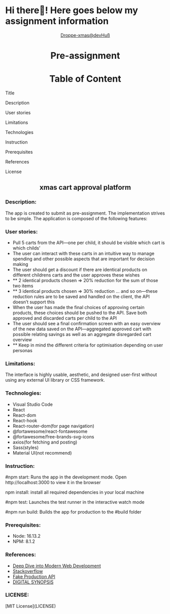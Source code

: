 # Hi there👋! Here goes below my assignment information

<div align="center"><a href="https://droppe-xmas-koushik.netlify.app/">Droppe-xmas@devHuß</a></div>
<h1 align="center">Pre-assignment</h1>
<h1 align="center">Table of Content</h1>

<p>Title</p>
<p>Description</p>
<p>User stories</p>
<p>Limitations</p>
<p>Technologies</p>
<p>Instruction</p>
<P>Prerequisites</p>
<p>References</p>
<p>License</p>

<h2 align="center">xmas cart approval platform</h2>

<h3 align="left">Description: </h3>

<p>The app is created to submit as pre-assignment. The implementation strives to be simple. The application is composed of the following features:</p>

<h3 align="left">User stories: </h3>
<ul>
<li>Pull 5 carts from the API—one per child, it should be visible which cart is which childs’
</li>
<li>The user can interact with these carts in an intuitive way to manage spending and other possible aspects that are important for decision making
</li>
<li>The user should get a discount if there are identical products on different childrens carts and the user approves these wishes
</li>
<li>    ** 2 identical products chosen => 20% reduction for the sum of those two items</li>
<li>    ** 3 identical products chosen => 30% reduction … and so on—these reduction rules are to be saved and handled on the client, the API doesn’t support this
</li>
<li>When the user has made the final choices of approving certain products, these choices should be pushed to the API. Save both approved and discarded carts per child to the API
</li>
<li>The user should see a final confirmation screen with an easy overview of the new data saved on the API—aggregated approved cart with possible relating savings as well as an aggregate disregarded cart overview
</li>
<li>   ** Keep in mind the different criteria for optimisation depending on user personas
</li>
</ul>
<h3 align="left">Limitations: </h3>
<p>The interface is highly usable, aesthetic, and designed user-first without using any external UI library or CSS framework.
</p>
<h3 align="left">Technologies: </h3>
<ul>
<li>Visual Studio Code</li>
<li>React</li>
<li>React-dom</li>
<li>React-hook</li>
<li>React-router-dom(for page navigation)</li>
<li>@fortawesome/react-fontawesome</li>
<li>@fortawesome/free-brands-svg-icons</li>
<li>axios(for fetching and posting)</li>
<li>Sass(styles)</li>
<li>Material UI(not recommend)</>
</ul>

<h3 align="left">Instruction: </h3>

<p>#npm start: Runs the app in the development mode. Open http://localhost:3000 to view it in the browser</p>
<p>npm install: install all required dependencies in your local machine<p>
<p>#npm test: Launches the test runner in the interactive watch mode</p>
<p>#npm run build: Builds the app for production to the #build folder</p>

<h3 align="left"> Prerequisites: </h3>
<ul>
<li>Node: 16.13.2</li>
<li>NPM: 8.1.2</li>
</ul>
<h3 align="left">References: </h3>
<ul>
<li><a href="https://fullstackopen.com/en/">Deep Dive into Modern Web Development</a></li>
<li><a href="https://stackoverflow.com/">Stackoverflow</a></li>
<li><a href="https://fakestoreapi.com/">Fake Production API</a></li>
<li><a href="https://digitalsynopsis.com/design/beautiful-color-gradient-palettes/">DIGITAL SYNOPSIS</a></li>
</ul>

<h3 align="left">LICENSE: </h3>
<p>[MIT License](LICENSE)</p>
